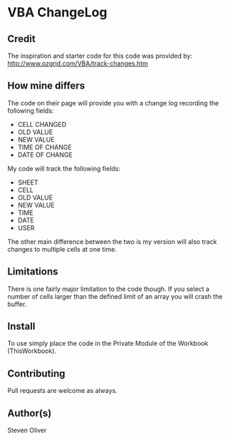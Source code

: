 # VBA ChangeLog

## Credit
The inspiration and starter code for this code was provided by:
    http://www.ozgrid.com/VBA/track-changes.htm

## How mine differs
The code on their page will provide you with a change log recording
the following fields:

 *  CELL CHANGED
 *  OLD VALUE
 *  NEW VALUE
 *  TIME OF CHANGE
 *  DATE OF CHANGE

My code will track the following fields:

 * SHEET
 * CELL
 * OLD VALUE
 * NEW VALUE
 * TIME
 * DATE
 * USER

The other main difference between the two is my version will also
track changes to multiple cells at one time.

## Limitations
There is one fairly major limitation to the code though. If you select a 
number of cells larger than the defined limit of an array you will crash 
the buffer.

## Install
To use simply place the code in the Private Module of the Workbook (ThisWorkbook).

## Contributing
Pull requests are welcome as always.

## Author(s)
Steven Oliver

